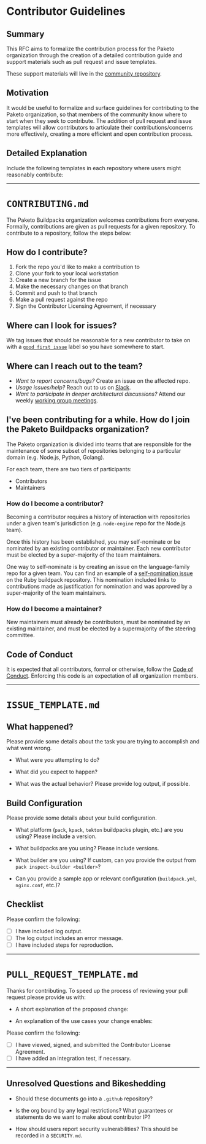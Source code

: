 # Contributor Guidelines

## Summary

This RFC aims to formalize the contribution process for the Paketo organization
through the creation of a detailed contribution guide and support materials
such as pull request and issue templates.

These support materials will live in the
[community repository](https://github.com/paketo-buildpacks/community).

## Motivation

It would be useful to formalize and surface guidelines for contributing to the
Paketo organization, so that members of the community know where to start when
they seek to contribute. The addition of pull request and issue templates will
allow contributors to articulate their contributions/concerns more effectively,
creating a more efficient and open contribution process.

## Detailed Explanation

Include the following templates in each repository where users might reasonably
contribute:

---

# `CONTRIBUTING.md`

The Paketo Buildpacks organization welcomes contributions from everyone.
Formally, contributions are given as pull requests for a given repository. To
contribute to a repository, follow the steps below:

## How do I contribute?

1. Fork the repo you'd like to make a contribution to
1. Clone your fork to your local workstation
1. Create a new branch for the issue
1. Make the necessary changes on that branch
1. Commit and push to that branch
1. Make a pull request against the repo
1. Sign the Contributor Licensing Agreement, if necessary

## Where can I look for issues?

We tag issues that should be reasonable for a new contributor to take on with a
[`good first
issue`](https://github.com/search?q=org%3Apaketo-buildpacks+org%3Apaketo-community+label%3A%22good+first+issue%22+state%3Aopen&type=Issues)
label so you have somewhere to start.

## Where can I reach out to the team?

- _Want to report concerns/bugs?_ Create an issue on the affected repo.
- _Usage issues/help?_ Reach out to us on [Slack](https://slack.paketo.io/).
- _Want to participate in deeper architectural discussions?_ Attend our weekly
  [working group
  meetings](https://github.com/paketo-buildpacks/community#working-group-meetings).

## I've been contributing for a while. How do I join the Paketo Buildpacks organization?

The Paketo organization is divided into teams that are responsible for the
maintenance of some subset of repositories belonging to a particular domain
(e.g. Node.js, Python, Golang).

For each team, there are two tiers of participants:

- Contributors
- Maintainers

### How do I become a contributor?

Becoming a contributor requires a history of interaction with repositories
under a given team's jurisdiction (e.g. `node-engine` repo for the Node.js
team).

Once this history has been established, you may self-nominate or be nominated
by an existing contributor or maintainer. Each new contributor must be elected
by a super-majority of the team maintainers.

One way to self-nominate is by creating an issue on the language-family repo
for a given team. You can find an example of a [self-nomination
issue](https://github.com/paketo-buildpacks/ruby/issues/409) on the Ruby
buildpack repository. This nomination included links to contributions made as
justification for nomination and was approved by a super-majority of the team
maintainers.

### How do I become a maintainer?

New maintainers must already be contributors, must be nominated by an existing
maintainer, and must be elected by a supermajority of the steering committee.

## Code of Conduct

It is expected that all contributors, formal or otherwise, follow the [Code of
Conduct](
https://www.contributor-covenant.org/version/2/0/code_of_conduct/code_of_conduct.md).
Enforcing this code is an expectation of all organization members.

---

# `ISSUE_TEMPLATE.md`

## What happened?

Please provide some details about the task you are trying to accomplish and
what went wrong.

* What were you attempting to do?

* What did you expect to happen?

* What was the actual behavior? Please provide log output, if possible.

## Build Configuration

Please provide some details about your build configuration.

* What platform (`pack`, `kpack`, `tekton` buildpacks plugin, etc.) are you using? Please include a version.

* What buildpacks are you using? Please include versions.

* What builder are you using? If custom, can you provide the output from `pack
  inspect-builder <builder>`?

* Can you provide a sample app or relevant configuration (`buildpack.yml`,
  `nginx.conf`, etc.)?

## Checklist

Please confirm the following:

* [ ] I have included log output.
* [ ] The log output includes an error message.
* [ ] I have included steps for reproduction.

---

# `PULL_REQUEST_TEMPLATE.md`

Thanks for contributing. To speed up the process of reviewing your pull request
please provide us with:

* A short explanation of the proposed change:

* An explanation of the use cases your change enables:

Please confirm the following:
* [ ] I have viewed, signed, and submitted the Contributor License Agreement.
* [ ] I have added an integration test, if necessary.

---

## Unresolved Questions and Bikeshedding

* Should these documents go into a `.github` repository?

* Is the org bound by any legal restrictions? What guarantees or statements do
  we want to make about contributor IP?

* How should users report security vulnerabilities? This should be recorded in
  a `SECURITY.md`.
